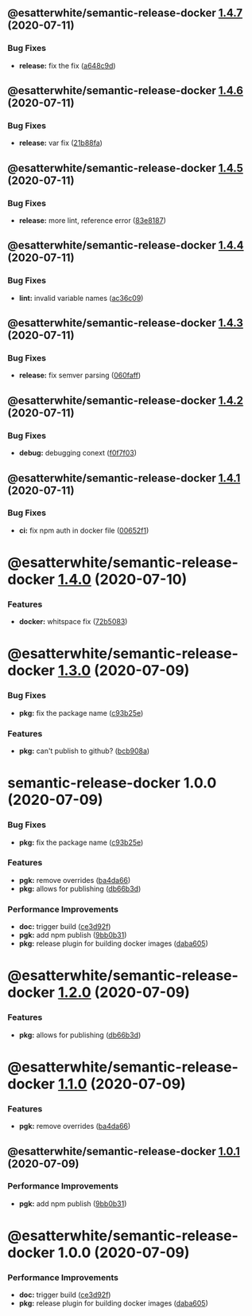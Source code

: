 ## @esatterwhite/semantic-release-docker [1.4.7](https://github.com/esatterwhite/release-project/compare/@esatterwhite/semantic-release-docker@1.4.6...@esatterwhite/semantic-release-docker@1.4.7) (2020-07-11)


### Bug Fixes

* **release:** fix the fix ([a648c9d](https://github.com/esatterwhite/release-project/commit/a648c9d31bf32921b20851d5cda5a2b04b1b1609))

## @esatterwhite/semantic-release-docker [1.4.6](https://github.com/esatterwhite/release-project/compare/@esatterwhite/semantic-release-docker@1.4.5...@esatterwhite/semantic-release-docker@1.4.6) (2020-07-11)


### Bug Fixes

* **release:** var fix ([21b88fa](https://github.com/esatterwhite/release-project/commit/21b88faa9c1484dfc7d213289ea7929056671835))

## @esatterwhite/semantic-release-docker [1.4.5](https://github.com/esatterwhite/release-project/compare/@esatterwhite/semantic-release-docker@1.4.4...@esatterwhite/semantic-release-docker@1.4.5) (2020-07-11)


### Bug Fixes

* **release:** more lint, reference error ([83e8187](https://github.com/esatterwhite/release-project/commit/83e81876e7f6060d2f8d96ebe3ecd6e102fc8d48))

## @esatterwhite/semantic-release-docker [1.4.4](https://github.com/esatterwhite/release-project/compare/@esatterwhite/semantic-release-docker@1.4.3...@esatterwhite/semantic-release-docker@1.4.4) (2020-07-11)


### Bug Fixes

* **lint:** invalid variable names ([ac36c09](https://github.com/esatterwhite/release-project/commit/ac36c0952227364d5e1174c4133c06c5115e7b63))

## @esatterwhite/semantic-release-docker [1.4.3](https://github.com/esatterwhite/release-project/compare/@esatterwhite/semantic-release-docker@1.4.2...@esatterwhite/semantic-release-docker@1.4.3) (2020-07-11)


### Bug Fixes

* **release:** fix semver parsing ([060faff](https://github.com/esatterwhite/release-project/commit/060faffdbbb5119df445d35eaabebc4bd13019ca))

## @esatterwhite/semantic-release-docker [1.4.2](https://github.com/esatterwhite/release-project/compare/@esatterwhite/semantic-release-docker@1.4.1...@esatterwhite/semantic-release-docker@1.4.2) (2020-07-11)


### Bug Fixes

* **debug:** debugging conext ([f0f7f03](https://github.com/esatterwhite/release-project/commit/f0f7f039319cbec978c0148b042ae60b851e0629))

## @esatterwhite/semantic-release-docker [1.4.1](https://github.com/esatterwhite/release-project/compare/@esatterwhite/semantic-release-docker@1.4.0...@esatterwhite/semantic-release-docker@1.4.1) (2020-07-11)


### Bug Fixes

* **ci:** fix npm auth in docker file ([00652f1](https://github.com/esatterwhite/release-project/commit/00652f1b500ae896da135b1d5a4f203f86c2f3aa))

# @esatterwhite/semantic-release-docker [1.4.0](https://github.com/esatterwhite/release-project/compare/@esatterwhite/semantic-release-docker@1.3.0...@esatterwhite/semantic-release-docker@1.4.0) (2020-07-10)


### Features

* **docker:** whitspace fix ([72b5083](https://github.com/esatterwhite/release-project/commit/72b50834041da9f7598139c31d7928a556196f50))

# @esatterwhite/semantic-release-docker [1.3.0](https://github.com/esatterwhite/release-project/compare/@esatterwhite/semantic-release-docker@1.2.0...@esatterwhite/semantic-release-docker@1.3.0) (2020-07-09)


### Bug Fixes

* **pkg:** fix the package name ([c93b25e](https://github.com/esatterwhite/release-project/commit/c93b25eac9b97e1fcc8c13485ec6fb03c1bc3b81))


### Features

* **pkg:** can't publish to github? ([bcb908a](https://github.com/esatterwhite/release-project/commit/bcb908a2380ed56c9670b022a8058f10a7317d9a))

# semantic-release-docker 1.0.0 (2020-07-09)


### Bug Fixes

* **pkg:** fix the package name ([c93b25e](https://github.com/esatterwhite/release-project/commit/c93b25eac9b97e1fcc8c13485ec6fb03c1bc3b81))


### Features

* **pgk:** remove overrides ([ba4da66](https://github.com/esatterwhite/release-project/commit/ba4da6688c5c015f18cb0f57694959b1fe373b06))
* **pkg:** allows for publishing ([db66b3d](https://github.com/esatterwhite/release-project/commit/db66b3d67ce63f81d7c173a625cd84c480dcd6f6))


### Performance Improvements

* **doc:** trigger build ([ce3d92f](https://github.com/esatterwhite/release-project/commit/ce3d92fd79c67a22f49cb8da5394f1a308e91b5e))
* **pgk:** add npm publish ([9bb0b31](https://github.com/esatterwhite/release-project/commit/9bb0b31325c0578460f7a0bc89b9642d590a4fcc))
* **pkg:** release plugin for building docker images ([daba605](https://github.com/esatterwhite/release-project/commit/daba60574084c39f776e13711e8bb9de6c19bb25))

# @esatterwhite/semantic-release-docker [1.2.0](https://github.com/esatterwhite/release-project/compare/@esatterwhite/semantic-release-docker@1.1.0...@esatterwhite/semantic-release-docker@1.2.0) (2020-07-09)


### Features

* **pkg:** allows for publishing ([db66b3d](https://github.com/esatterwhite/release-project/commit/db66b3d67ce63f81d7c173a625cd84c480dcd6f6))

# @esatterwhite/semantic-release-docker [1.1.0](https://github.com/esatterwhite/release-project/compare/@esatterwhite/semantic-release-docker@1.0.1...@esatterwhite/semantic-release-docker@1.1.0) (2020-07-09)


### Features

* **pgk:** remove overrides ([ba4da66](https://github.com/esatterwhite/release-project/commit/ba4da6688c5c015f18cb0f57694959b1fe373b06))

## @esatterwhite/semantic-release-docker [1.0.1](https://github.com/esatterwhite/release-project/compare/@esatterwhite/semantic-release-docker@1.0.0...@esatterwhite/semantic-release-docker@1.0.1) (2020-07-09)


### Performance Improvements

* **pgk:** add npm publish ([9bb0b31](https://github.com/esatterwhite/release-project/commit/9bb0b31325c0578460f7a0bc89b9642d590a4fcc))

# @esatterwhite/semantic-release-docker 1.0.0 (2020-07-09)


### Performance Improvements

* **doc:** trigger build ([ce3d92f](https://github.com/esatterwhite/release-project/commit/ce3d92fd79c67a22f49cb8da5394f1a308e91b5e))
* **pkg:** release plugin for building docker images ([daba605](https://github.com/esatterwhite/release-project/commit/daba60574084c39f776e13711e8bb9de6c19bb25))
